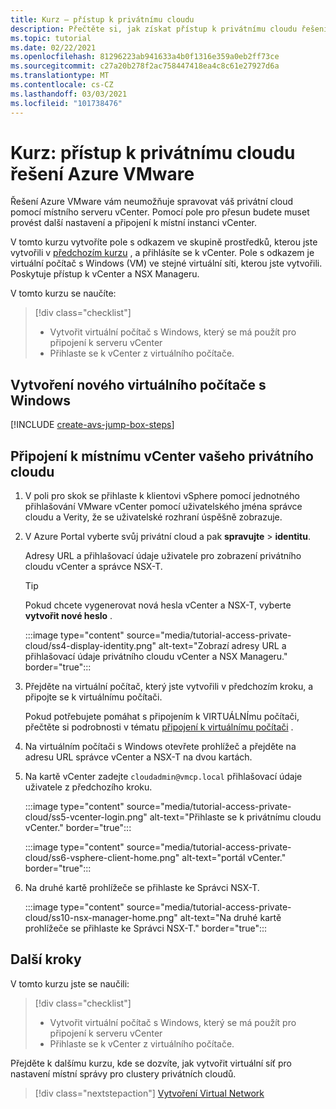 ```yaml
---
title: Kurz – přístup k privátnímu cloudu
description: Přečtěte si, jak získat přístup k privátnímu cloudu řešení Azure VMware.
ms.topic: tutorial
ms.date: 02/22/2021
ms.openlocfilehash: 81296223ab941633a4b0f1316e359a0eb2ff73ce
ms.sourcegitcommit: c27a20b278f2ac758447418ea4c8c61e27927d6a
ms.translationtype: MT
ms.contentlocale: cs-CZ
ms.lasthandoff: 03/03/2021
ms.locfileid: "101738476"
---
```

# <a name="tutorial-access-an-azure-vmware-solution-private-cloud"></a>Kurz: přístup k privátnímu cloudu řešení Azure VMware

Řešení Azure VMware vám neumožňuje spravovat váš privátní cloud pomocí místního serveru vCenter. Pomocí pole pro přesun budete muset provést další nastavení a připojení k místní instanci vCenter. 

V tomto kurzu vytvoříte pole s odkazem ve skupině prostředků, kterou jste vytvořili v [předchozím kurzu](tutorial-configure-networking.md) , a přihlásíte se k vCenter. Pole s odkazem je virtuální počítač s Windows (VM) ve stejné virtuální síti, kterou jste vytvořili.  Poskytuje přístup k vCenter a NSX Manageru. 

V tomto kurzu se naučíte:

> [!div class="checklist"]
> * Vytvořit virtuální počítač s Windows, který se má použít pro připojení k serveru vCenter
> * Přihlaste se k vCenter z virtuálního počítače.

## <a name="create-a-new-windows-virtual-machine"></a>Vytvoření nového virtuálního počítače s Windows

[!INCLUDE [create-avs-jump-box-steps](includes/create-jump-box-steps.md)]

## <a name="connect-to-the-local-vcenter-of-your-private-cloud"></a>Připojení k místnímu vCenter vašeho privátního cloudu

1. V poli pro skok se přihlaste k klientovi vSphere pomocí jednotného přihlašování VMware vCenter pomocí uživatelského jména správce cloudu a Verity, že se uživatelské rozhraní úspěšně zobrazuje.

1. V Azure Portal vyberte svůj privátní cloud a pak **spravujte**  >  **identitu**. 

   Adresy URL a přihlašovací údaje uživatele pro zobrazení privátního cloudu vCenter a správce NSX-T.

   >[!TIP]
   >Pokud chcete vygenerovat nová hesla vCenter a NSX-T, vyberte **vytvořit nové heslo** .

   :::image type="content" source="media/tutorial-access-private-cloud/ss4-display-identity.png" alt-text="Zobrazí adresy URL a přihlašovací údaje privátního cloudu vCenter a NSX Manageru." border="true":::

1. Přejděte na virtuální počítač, který jste vytvořili v předchozím kroku, a připojte se k virtuálnímu počítači. 

   Pokud potřebujete pomáhat s připojením k VIRTUÁLNÍmu počítači, přečtěte si podrobnosti v tématu [připojení k virtuálnímu počítači](../virtual-machines/windows/connect-logon.md#connect-to-the-virtual-machine) .

1. Na virtuálním počítači s Windows otevřete prohlížeč a přejděte na adresu URL správce vCenter a NSX-T na dvou kartách. 

1. Na kartě vCenter zadejte `cloudadmin@vmcp.local` přihlašovací údaje uživatele z předchozího kroku.

   :::image type="content" source="media/tutorial-access-private-cloud/ss5-vcenter-login.png" alt-text="Přihlaste se k privátnímu cloudu vCenter." border="true":::

   :::image type="content" source="media/tutorial-access-private-cloud/ss6-vsphere-client-home.png" alt-text="portál vCenter." border="true":::

1. Na druhé kartě prohlížeče se přihlaste ke Správci NSX-T.

   :::image type="content" source="media/tutorial-access-private-cloud/ss10-nsx-manager-home.png" alt-text="Na druhé kartě prohlížeče se přihlaste ke Správci NSX-T." border="true":::



## <a name="next-steps"></a>Další kroky

V tomto kurzu jste se naučili:

> [!div class="checklist"]
> * Vytvořit virtuální počítač s Windows, který se má použít pro připojení k serveru vCenter
> * Přihlaste se k vCenter z virtuálního počítače.

Přejděte k dalšímu kurzu, kde se dozvíte, jak vytvořit virtuální síť pro nastavení místní správy pro clustery privátních cloudů.

> [!div class="nextstepaction"]
> [Vytvoření Virtual Network](tutorial-configure-networking.md)


